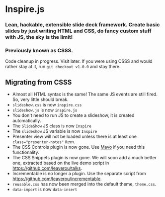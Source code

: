 # Inspire.js
### Lean, hackable, extensible slide deck framework. Create basic slides by just writing HTML and CSS, do fancy custom stuff with JS, the sky is the limit!
### Previously known as CSSS.

Code cleanup in progress. Visit later. If you were using CSSS and would rather stay at it, run `git checkout v1.0.0` and stay there.

## Migrating from CSSS

- Almost all HTML syntax is the same! The same JS events are still fired. So, very little should break.
- `slideshow.css` is now `inspire.css`
- `slideshow.js` is now `inspire.js`
- You don't need to run JS to create a slideshow, it is created automatically.
- The `SlideShow` JS class is now `Inspire`
- The `slideshow` JS variable is now `Inspire`
- Presenter view will not be loaded unless there is at least one `class="presenter-notes"` item.
- The CSS Controls plugin is now gone. Use [Mavo](https://mavo.io) if you need this functionality.
- The CSS Snippets plugin is now gone. We will soon add a much better one, extracted based on the live demo script in https://github.com/leaverou/talks.
- Incrementable is no longer a plugin. Use the separate script from https://github.com/leaverou/incrementable.
- `reusable.css` has now been merged into the default theme, `theme.css`.
- `data-import` is now `data-insert`
